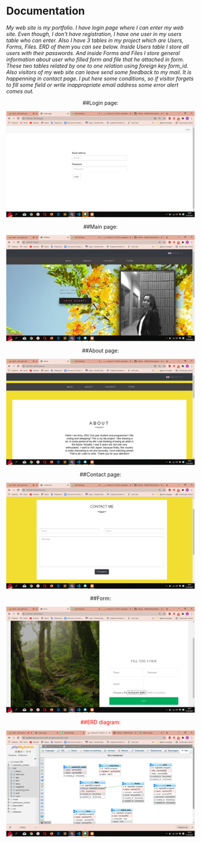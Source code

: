 <h1>Documentation</h1>
<i>My web site is my portfolio. I have login page where I can enter my web site. Even though, I don't have registration, I have one user in my users table who can enter. Also I have 3 tables in my project which are Users, Forms, Files. ERD of them you can see below. Inside Users table I store all users with their passwords. And inside Forms and Files I store general information about user who filled form and file that he attached in form. These two tables related by one to one relation using foreign key form_id. Also visitors of my web site can leave send some feedback to my mail. It is happenning in contact page. I put here some conditions, so if visitor forgets to fill some field or write inappropriate email address some error alert comes out. </i>
<p style="text-align: center" >##Login page:</p>
<img src="public/images/ph0.jpg">
<p style="text-align: center">##Main page:</p>
<img src="public/images/ph1.jpg">
<p style="text-align: center">##About page:</p>
<img src="public/images/ph2.jpg">
<p style="text-align: center">##Contact page:</p>
<img src="public/images/ph3.jpg">
<p style="text-align: center">##Form:</p>
<img src="public/images/ph4.jpg">
<p style="text-align: center; color: red">##ERD diagram:</p>
<img src="public/images/ph5.jpg">